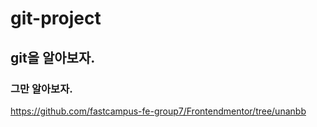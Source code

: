 # git-project

## git을 알아보자.

### 그만 알아보자.
https://github.com/fastcampus-fe-group7/Frontendmentor/tree/unanbb
